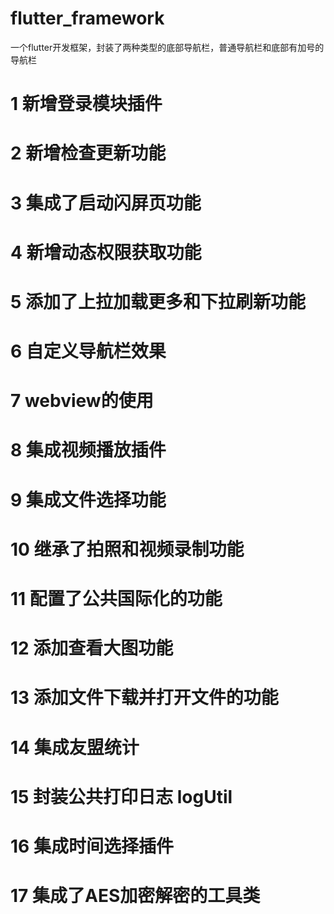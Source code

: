 # flutter_framework

一个flutter开发框架，封装了两种类型的底部导航栏，普通导航栏和底部有加号的导航栏

# 1 新增登录模块插件
# 2 新增检查更新功能
# 3 集成了启动闪屏页功能
# 4 新增动态权限获取功能
# 5 添加了上拉加载更多和下拉刷新功能
# 6 自定义导航栏效果
# 7 webview的使用
# 8 集成视频播放插件
# 9 集成文件选择功能
# 10 继承了拍照和视频录制功能
# 11 配置了公共国际化的功能
# 12 添加查看大图功能
# 13 添加文件下载并打开文件的功能
# 14 集成友盟统计
# 15 封装公共打印日志 logUtil
# 16 集成时间选择插件
# 17 集成了AES加密解密的工具类
